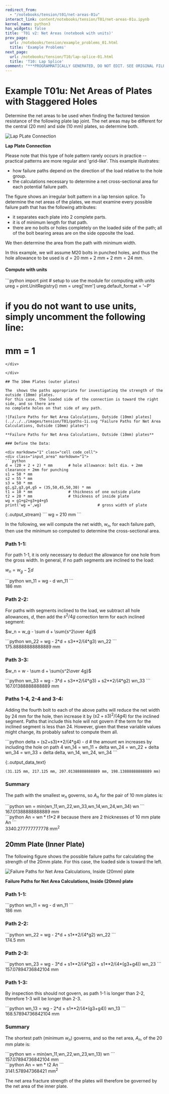 ```yaml
---
redirect_from:
  - "/notebooks/tension/t01/net-areas-01u"
interact_link: content/notebooks/tension/T01/net-areas-01u.ipynb
kernel_name: python3
has_widgets: false
title: 'T01 v2: Net Areas (notebook with units)'
prev_page:
  url: /notebooks/tension/example_problems_01.html
  title: 'Example Problems'
next_page:
  url: /notebooks/tension/T10/lap-splice-01.html
  title: 'T10: Lap Splice'
comment: "***PROGRAMMATICALLY GENERATED, DO NOT EDIT. SEE ORIGINAL FILES IN /content***"
---
```


# Example T01u: Net Areas of Plates with Staggered Holes

Determine the net areas to be used when finding the factored tension resistance of the following
plate lap joint.  The net areas may be different for the central (20 mm) and side (10 mm) plates, so determine both.

![Lap PLate Connection](../../../images/tension/T01/lap-plates-1.svg)

**Lap Plate Connection**

Please note that this  type of hole pattern rarely occurs in practice -- 
practical patterns are more regular and 'grid-like'.  This example illustrates:
* how failure paths depend on the direction of the load relative to the hole group.
* the calculations necessary to determine a net cross-sectional area for each potential failure path.

The  figure shows an irregular bolt pattern in a lap tension splice.  To determine the
net areas of the plates, we must examine every possible failure path that has the
following attributes:

* it separates each plate into 2 complete parts.
* it is of minimum length for that path.
* there are no bolts or holes completely on the loaded side of the path; all of the bolt bearing areas are on the side opposite the load.

We then determine the area from the path with minimum width.

In this example, we will assume M20 bolts in punched holes, and thus the hole
allowance to be used is $d = 20~\mathrm{mm}+2~\mathrm{mm}+2~\mathrm{mm} = 24~\mathrm{mm}$.


#### Compute with units

<div markdown="1" class="cell code_cell">
<div class="input_area" markdown="1">
```python
import pint                   # setup to use the module for computing with units
ureg = pint.UnitRegistry()
mm = ureg['mm']
ureg.default_format = '~P'

# if you do not want to use units, simply uncomment the following line:
# mm = 1
```
</div>

</div>

## The 10mm Plates (outer plates)

The  shows the paths appropriate for investigating the strength of the outside (10mm) plates.
For this case, the loaded side of the connection is toward the right side, and so there are
no complete holes on that side of any path.

![Failure Paths for Net Area Calculations, Outside (10mm) plates](../../../images/tension/T01/paths-1i.svg "Failure Paths for Net Area Calculations, Outside (10mm) plates")

**Failure Paths for Net Area Calculations, Outside (10mm) plates**

### Define the Data:

<div markdown="1" class="cell code_cell">
<div class="input_area" markdown="1">
```python
d = (20 + 2 + 2) * mm       # hole allowance: bolt dia. + 2mm clearance + 2mm for punching
s1 = 50 * mm
s2 = 55 * mm
s3 = 50 * mm
g1,g2,g3,g4,g5 = (35,50,45,50,30) * mm
t1 = 10 * mm                # thickness of one outside plate
t2 = 20 * mm                # thickness of inside plate
wg = g1+g2+g3+g4+g5
print('wg =',wg)                         # gross width of plate
```
</div>

<div class="output_wrapper" markdown="1">
<div class="output_subarea" markdown="1">
{:.output_stream}
```
wg = 210 mm
```
</div>
</div>
</div>

In the following, we will compute the net width, $w_n$, for each failure path, then use the minimum so computed to determine the cross-sectional area.

### Path 1-1:
For path 1-1, it is only necessary to deduct the allowance for one hole from the gross width.
In general, if no path segments are inclined to the load:

$w_n = w_g - \sum d$

<div markdown="1" class="cell code_cell">
<div class="input_area" markdown="1">
```python
wn_11 = wg - d
wn_11
```
</div>

<div class="output_wrapper" markdown="1">
<div class="output_subarea" markdown="1">



<div markdown="0" class="output output_html">
186 mm
</div>


</div>
</div>
</div>

### Path 2-2:
For paths with segments inclined to the load, we subtract all hole allowances, $d$, then
add the $s^2/4g$ correction term for each inclined segment:

$w_n = w_g - \sum d + \sum{s^2\over 4g}$

<div markdown="1" class="cell code_cell">
<div class="input_area" markdown="1">
```python
wn_22 = wg - 2*d + s3**2/(4*g3)
wn_22
```
</div>

<div class="output_wrapper" markdown="1">
<div class="output_subarea" markdown="1">



<div markdown="0" class="output output_html">
175.88888888888889 mm
</div>


</div>
</div>
</div>

### Path 3-3:

$w_n = w - \sum d + \sum{s^2\over 4g}$

<div markdown="1" class="cell code_cell">
<div class="input_area" markdown="1">
```python
wn_33 = wg - 3*d + s3**2/(4*g3) + s2**2/(4*g2)
wn_33
```
</div>

<div class="output_wrapper" markdown="1">
<div class="output_subarea" markdown="1">



<div markdown="0" class="output output_html">
167.01388888888889 mm
</div>


</div>
</div>
</div>

### Paths 1-4, 2-4 and 3-4:

Adding the fourth bolt to each of the above paths will reduce the net width by $24~\mathrm{mm}$
for the hole, then
increase it by $(s2+s3)^2/(4 g4)$ for the inclined segment.  Paths that include this hole will not govern if the term for the inclined segment is less than 24.  However, given that these variable values might change, its probably safest to compute them all.

<div markdown="1" class="cell code_cell">
<div class="input_area" markdown="1">
```python
delta = (s2+s3)**2/(4*g4) - d    # the amount wn increases by including the hole on path 4
wn_14 = wn_11 + delta
wn_24 = wn_22 + delta
wn_34 = wn_33 + delta
delta, wn_14, wn_24, wn_34
```
</div>

<div class="output_wrapper" markdown="1">
<div class="output_subarea" markdown="1">


{:.output_data_text}
```
(31.125 mm, 217.125 mm, 207.01388888888889 mm, 198.13888888888889 mm)
```


</div>
</div>
</div>

### Summary

The path with the smallest $w_n$ governs,
so $A_n$ for the pair of 10 mm plates is:

<div markdown="1" class="cell code_cell">
<div class="input_area" markdown="1">
```python
wn = min(wn_11,wn_22,wn_33,wn_14,wn_24,wn_34)
wn
```
</div>

<div class="output_wrapper" markdown="1">
<div class="output_subarea" markdown="1">



<div markdown="0" class="output output_html">
167.01388888888889 mm
</div>


</div>
</div>
</div>

<div markdown="1" class="cell code_cell">
<div class="input_area" markdown="1">
```python
An = wn * t1*2    # because there are 2 thicknesses of 10 mm plate
An
```
</div>

<div class="output_wrapper" markdown="1">
<div class="output_subarea" markdown="1">



<div markdown="0" class="output output_html">
3340.277777777778 mm<sup>2</sup>
</div>


</div>
</div>
</div>

## 20mm Plate (Inner Plate)

The following figure  shows the possible failure paths for calculating the strength of the 20mm plate.
For this case, the loaded side is toward the left.

![Failure Paths for Net Area Calculations, Inside (20mm) plate](../../../images/tension/T01/paths-2i.svg)

**Failure Paths for Net Area Calculations, Inside (20mm) plate**

### Path 1-1:

<div markdown="1" class="cell code_cell">
<div class="input_area" markdown="1">
```python
wn_11 = wg - d
wn_11
```
</div>

<div class="output_wrapper" markdown="1">
<div class="output_subarea" markdown="1">



<div markdown="0" class="output output_html">
186 mm
</div>


</div>
</div>
</div>

### Path 2-2:

<div markdown="1" class="cell code_cell">
<div class="input_area" markdown="1">
```python
wn_22 = wg - 2*d + s1**2/(4*g2)
wn_22
```
</div>

<div class="output_wrapper" markdown="1">
<div class="output_subarea" markdown="1">



<div markdown="0" class="output output_html">
174.5 mm
</div>


</div>
</div>
</div>

### Path 2-3:

<div markdown="1" class="cell code_cell">
<div class="input_area" markdown="1">
```python
wn_23 = wg - 3*d + s1**2/(4*g2) + s1**2/(4*(g3+g4))
wn_23
```
</div>

<div class="output_wrapper" markdown="1">
<div class="output_subarea" markdown="1">



<div markdown="0" class="output output_html">
157.07894736842104 mm
</div>


</div>
</div>
</div>

### Path 1-3:

By inspection this should not govern, as path 1-1 is longer than 2-2, therefore 1-3 will be longer than 2-3.

<div markdown="1" class="cell code_cell">
<div class="input_area" markdown="1">
```python
wn_13 = wg - 2*d + s1**2/(4*(g3+g4))
wn_13
```
</div>

<div class="output_wrapper" markdown="1">
<div class="output_subarea" markdown="1">



<div markdown="0" class="output output_html">
168.57894736842104 mm
</div>


</div>
</div>
</div>

### Summary

The shortest path (minimum $w_n$) governs, and so the net area, $A_n$, of the 20 mm plate is:

<div markdown="1" class="cell code_cell">
<div class="input_area" markdown="1">
```python
wn = min(wn_11,wn_22,wn_23,wn_13)
wn
```
</div>

<div class="output_wrapper" markdown="1">
<div class="output_subarea" markdown="1">



<div markdown="0" class="output output_html">
157.07894736842104 mm
</div>


</div>
</div>
</div>

<div markdown="1" class="cell code_cell">
<div class="input_area" markdown="1">
```python
An = wn * t2
An
```
</div>

<div class="output_wrapper" markdown="1">
<div class="output_subarea" markdown="1">



<div markdown="0" class="output output_html">
3141.578947368421 mm<sup>2</sup>
</div>


</div>
</div>
</div>

The net area fracture strength of the plates will therefore be governed by the net area of the inner plate.
